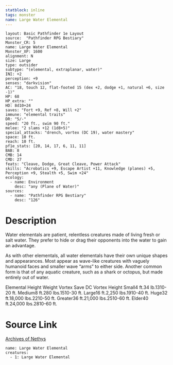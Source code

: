 ```yaml
---
statblock: inline
tags: monster
name: Large Water Elemental
---
```

```statblock
layout: Basic Pathfinder 1e Layout
source:  "Pathfinder RPG Bestiary"
Monster_CR: 5
name: Large Water Elemental
Monster_XP: 1600
alignment: N
size: Large
type: outsider
subtype: "(elemental, extraplanar, water)"
INI: +2
perception: +9
senses: "darkvision"
AC: "18, touch 12, flat-footed 15 (dex +2, dodge +1, natural +6, size -1)"
HP: 68
HP_extra: ""
HD: 8d10+24
saves: "Fort +9, Ref +8, Will +2"
immune: "elemental traits"
DR: "5/-"
speed: "20 ft., swim 90 ft."
melee: "2 slams +12 (1d8+5)"
special_attacks: "drench, vortex (DC 19), water mastery"
space: 10 ft.
reach: 10 ft.
pf1e_stats: [20, 14, 17, 6, 11, 11]
BAB: 8
CMB: 14
CMD: 27
feats: "Cleave, Dodge, Great Cleave, Power Attack"
skills: "Acrobatics +9, Escape Artist +11, Knowledge (planes) +5, Perception +9, Stealth +5, Swim +24"
ecology:
  - name: Environment
    desc: "any (Plane of Water)"
sources:
  - name: "Pathfinder RPG Bestiary"
    desc: "126"
```
# Description
Water elementals are patient, relentless creatures made of living fresh or salt water. They prefer to hide or drag their opponents into the water to gain an advantage.

As with other elementals, all water elementals have their own unique shapes and appearances. Most appear as wave-like creatures with vaguely humanoid faces and smaller wave “arms” to either side. Another common form is that of any aquatic creature, such as a shark or octopus, but made entirely out of water.

Elemental Height Weight Vortex Save DC Vortex Height Small4 ft.34 lb.1310-20 ft. Medium8 ft.280 lbs.1510-30 ft. Large16 ft.2,250 lbs.1910-40 ft. Huge32 ft.18,000 lbs.2210-50 ft. Greater36 ft.21,000 lbs.2510-60 ft. Elder40 ft.24,000 lbs.2810-60 ft.
# Source Link
[Archives of Nethys](https://aonprd.com/MonsterDisplay.aspx?ItemName=Large%20Water%20Elemental)
```encounter-table
name: Large Water Elemental
creatures:
  - 1: Large Water Elemental
```
